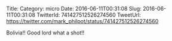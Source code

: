 Title: 
Category: micro
Date: 2016-06-11T00:31:08
Slug: 2016-06-11T00:31:08
TwitterId: 741427512526274560
TweetUrl: https://twitter.com/mark_philpot/status/741427512526274560

Bolivia!! Good lord what a shot!!